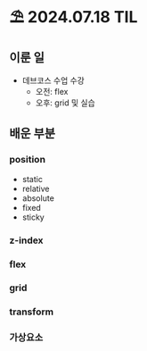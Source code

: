 # ⛱️ 2024.07.18 TIL

## 이룬 일

- 데브코스 수업 수강
  - 오전: flex
  - 오후: grid 및 실습

## 배운 부분

### position

- static
- relative
- absolute
- fixed
- sticky

### z-index

### flex

### grid

### transform

### 가상요소
